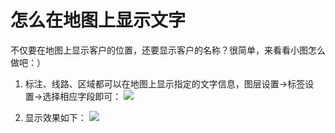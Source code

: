 # 怎么在地图上显示文字

不仅要在地图上显示客户的位置，还要显示客户的名称？很简单，来看看小图怎么做吧：）

1. 标注、线路、区域都可以在地图上显示指定的文字信息，图层设置->标签设置->选择相应字段即可：
![](http://pic.dituwuyou.com/map%2Fpicture%2FlabeSetting1.jpg)

2. 显示效果如下：
![](http://pic.dituwuyou.com/map%2Fpicture%2Flabelsetting2.jpg)
